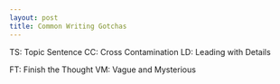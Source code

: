 ```yaml
---
layout: post
title: Common Writing Gotchas
---
```


TS: Topic Sentence
CC: Cross Contamination
LD: Leading with Details

FT: Finish the Thought
VM: Vague and Mysterious
